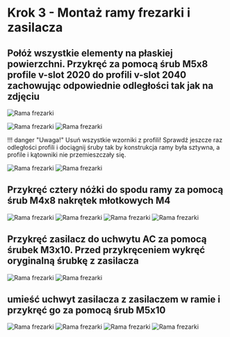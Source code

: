 # Krok 3 - Montaż ramy frezarki i zasilacza

## Połóż wszystkie elementy na płaskiej powierzchni. Przykręć za pomocą śrub M5x8 profile v-slot 2020 do profili v-slot 2040 zachowując odpowiednie odległości tak jak na zdjęciu

![Rama frezarki](/MkDocsTest/resources/step3.1.webp)

![Rama frezarki](/MkDocsTest/resources/step3.2.webp)
![Rama frezarki](/MkDocsTest/resources/step3.3.webp)

!!! danger "Uwaga!"
    Usuń wszystkie wzorniki z profili! Sprawdź jeszcze raz odległości profili i dociągnij śruby tak by konstrukcja ramy była sztywna, a profile i kątowniki nie przemieszczały się.

![Rama frezarki](/MkDocsTest/resources/step3.4.webp)
![Rama frezarki](/MkDocsTest/resources/step3.5.webp)

## Przykręć cztery nóżki do spodu ramy za pomocą śrub M4x8 nakrętek młotkowych M4

![Rama frezarki](/MkDocsTest/resources/step3.6.webp)
![Rama frezarki](/MkDocsTest/resources/step3.7.webp)
![Rama frezarki](/MkDocsTest/resources/step3.8.webp)
![Rama frezarki](/MkDocsTest/resources/step3.9.webp)

## Przykręć zasilacz do uchwytu AC za pomocą śrubek M3x10. Przed przykręceniem wykręć oryginalną śrubkę z zasilacza

![Rama frezarki](/MkDocsTest/resources/step3.10.webp)
![Rama frezarki](/MkDocsTest/resources/step3.11.webp)

## umieść uchwyt zasilacza z zasilaczem w ramie i przykręć go za pomocą śrub M5x10

![Rama frezarki](/MkDocsTest/resources/step3.12.webp)
![Rama frezarki](/MkDocsTest/resources/step3.13.webp)
![Rama frezarki](/MkDocsTest/resources/step3.14.webp)
![Rama frezarki](/MkDocsTest/resources/step3.15.webp)
